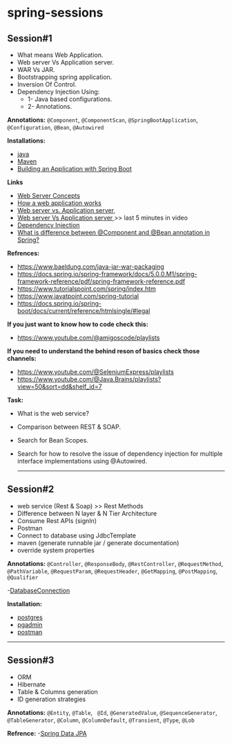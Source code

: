 # spring-sessions

## Session#1

- What means Web Application.
- Web server Vs Application server.
- WAR Vs JAR.
- Bootstrapping spring application.
- Inversion Of Control.
- Dependency Injection Using:
	- 1- Java based configurations.
	- 2- Annotations.

**Annotations:**  ``@Component``, ``@ComponentScan``, ``@SpringBootApplication``, ``@Configuration``, ``@Bean``, ``@Autowired``
  
**Installations:**
- [java](https://www.codejava.net/java-se/download-and-install-java-11-openjdk-and-oracle-jdk)
- [Maven](https://phoenixnap.com/kb/install-maven-windows)
- [Building an Application with Spring Boot](https://spring.io/guides/gs/spring-boot)

**Links**
- [Web Server Concepts](https://www.youtube.com/watch?v=9J1nJOivdyw)
- [How a web application works](https://www.youtube.com/watch?v=zjfViRCjT5U)
- [Web server vs. Application server](https://www.educative.io/answers/web-server-vs-application-server),
- [Web server Vs Application server ](https://youtu.be/-XoXOp7Ihyc?list=PL0pSb9Km2KjLs6GA1KS20N2QEFpwFJEap&t=853)>> last 5  minutes in video
- [Dependency Injection](https://www.youtube.com/watch?v=eQ90v7HQT-Q)
- [What is difference between @Component and @Bean annotation in Spring?](https://medium.com/javarevisited/what-is-difference-between-component-and-bean-annotation-in-spring-bffdad0ab899)

**Refrences:**
- https://www.baeldung.com/java-jar-war-packaging
- https://docs.spring.io/spring-framework/docs/5.0.0.M1/spring-framework-reference/pdf/spring-framework-reference.pdf
- https://www.tutorialspoint.com/spring/index.htm
- https://www.javatpoint.com/spring-tutorial
- https://docs.spring.io/spring-boot/docs/current/reference/htmlsingle/#legal

**If you just want to know how to code check this:**
- https://www.youtube.com/@amigoscode/playlists

**If you need to understand the behind reson of basics check those channels:**
  - https://www.youtube.com/@SeleniumExpress/playlists
  - https://www.youtube.com/@Java.Brains/playlists?view=50&sort=dd&shelf_id=7

**Task:**
- What is the web service?
- Comparison between REST & SOAP.
- Search for Bean Scopes.
- Search for how to resolve the issue of dependency injection for multiple interface implementations using @Autowired.

  ____

## Session#2

- web service (Rest & Soap) >> Rest Methods
- Difference between N layer & N Tier Architecture
- Consume Rest APIs (signIn)
- Postman
- Connect to database using JdbcTemplate
- maven (generate runnable jar / generate documentation)
- override system properties

**Annotations:** ``@Controller``, ``@ResponseBody``, ``@RestController``, ``@RequestMethod``, ``@PathVariable``, ``@RequestParam``, ``@RequestHeader``, ``@GetMapping``, ``@PostMapping``, ``@Qualifier``

-[DatabaseConnection](https://docs.oracle.com/cd/E19509-01/820-3497/agqka/index.html)

**Installation:**
- [postgres](https://www.postgresql.org/download/)
- [pgadmin](https://www.pgadmin.org/download/)
- [postman](https://www.postman.com/downloads/)

___

## Session#3

- ORM
- Hibernate
- Table & Columns generation
- ID generation strategies

**Annotations:** ``@Entity``, ``@Table``, `` @Id``, ``@GeneratedValue``, ``@SequenceGenerator``, ``@TableGenerator``, ``@Column``, ``@ColumnDefault``, ``@Transient``, ``@Type``, ``@Lob``

**Refrence:** 
-[Spring Data JPA](https://docs.spring.io/spring-data/jpa/docs/current/reference/html/#jpa.query.other-methods)

